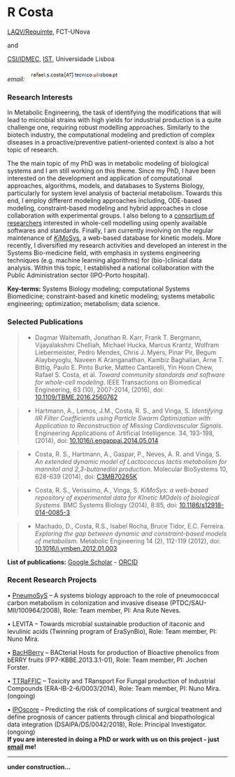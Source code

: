 # R Costa

[LAQV/Requimte](https://www.requimte.pt/laqv/), FCT-UNova

and

[CSI/IDMEC](http://www.idmec.ist.utl.pt/structure_center_intelligent_systems_research.php?page=research), [IST](https://www.tecnico.ulisboa.pt), Universidade Lisboa

*email:* ![Image](prtsc.png)


### Research Interests
In Metabolic Engineering, the task of identifying the modifications that will lead to microbial strains with high yields for 
industrial production is a quite challenge one, requiring robust modelling approaches. Similarly to the biotech industry, 
the computational modeling and prediction of complex diseases in a proactive/preventive patient-oriented context is also a hot
topic of research.

The the main topic of my PhD was in metabolic modeling of biological systems and I am still working on this theme. Since my 
PhD, I have been interested on the development and application of computational approaches, algorithms, models, and databases
to Systems Biology, particularly for system level analysis of bacterial metabolism. Towards this end, I employ different
modeling approaches including, ODE-based modeling, constraint-based modeling and hybrid approaches in close collaboration 
with experimental groups. I also belong to a [consortium of researchers](http://www.bit.ly/1OsnTZr) interested in whole-cell 
modelling using openly available softwares and standards. Finally, I am currently involving on the regular maintenance of 
[*Ki*MoSys](https://www.kimosys.org), a web-based database for kinetic models. More recently, I  diversified my research
activities and developed an interest in the Systems Bio-medicine field, with emphasis in systems engineering techniques 
(e.g. machine learning algorithms) for (bio-)clinical data analysis. Within this topic, I established a national collaboration 
with the Public Administration sector (IPO-Porto hospital).

**Key-terms:** Systems Biology modeling; computational Systems Biomedicine; constraint-based and kinetic modeling; systems metabolic engineering; optimization; metabolism; data science.

### Selected Publications

> - Dagmar Waltemath, Jonathan R. Karr, Frank T. Bergmann, Vijayalakshmi Chelliah, Michael Hucka, Marcus Krantz, Wolfram Liebermeister, Pedro Mendes, Chris J. Myers, Pinar Pir, Begum Alaybeyoglu, Naveen K Aranganathan, Kambiz Baghalian, Arne T. Bittig, Paulo E. Pinto Burke, Matteo Cantarelli, Yin Hoon Chew, Rafael S. Costa, et al. *Toward community standards and software for whole-cell modeling*. IEEE Transactions on Biomedical Engineering, 63 (10), 2007-2014, (2016), doi: [10.1109/TBME.2016.2560762](https://www.doi.org/10.1109/TBME.2016.2560762)

> - Hartmann, A., Lemos, J.M., Costa, R. S., and Vinga, S. *Identifying IIR Filter Coefficients using Particle Swarm Optimization with Application to Reconstruction of Missing Cardiovascular Signals*. Engineering Applications of Artificial Intelligence. 34, 193-198, (2014), doi: [10.1016/j.engappai.2014.05.014](https://doi.org/10.1016/j.engappai.2014.05.014)

> - Costa, R. S., Hartmann, A., Gaspar, P., Neves, A. R. and Vinga, S. *An extended dynamic model of Lactococcus lactis metabolism for mannitol and 2,3-butanediol production*. Molecular BioSystems 10, 628-639 (2014), doi: [C3MB70265K](https://doi.org/10.1039/C3MB70265K)

> - Costa, R. S., Verissimo, A., Vinga, S. *KiMoSys: a web-based repository of experimental data for KInetic MOdels of biological Systems*. BMC Systems Biology (2014), 8:85, doi: [10.1186/s12918-014-0085-3](https://doi.org/10.1186/s12918-014-0085-3)

> - Machado, D., Costa, R.S., Isabel Rocha, Bruce Tidor, E.C. Ferreira. *Exploring the gap between dynamic and constraint-based models of metabolism*. Metabolic Engineering 14 (2), 112-119 (2012), doi: [10.1016/j.ymben.2012.01.003](https://doi.org/10.1016/j.ymben.2012.01.003)

**List of publications:**  [Google Scholar](https://www.scholar.google.com/citations?user=46oYvv0AAAAJ&hl=pt-PT) - [ORCID](http://orcid.org/0000-0002-7539-488X)

### Recent Research Projects

•	[PneumoSyS](http://bit.ly/18m5BZj) – A systems biology approach to the role of pneumococcal carbon metabolism in colonization and invasive disease (PTDC/SAU-MII/100964/2008), Role: Team member, PI: Ana Rute Neves.

•	LEVITA – Towards microbial sustainable production of itaconic and levulinic acids (Twinning program of EraSynBio), Role: Team member, PI: Nuno Mira.

•	[BacHBerry](http://www.bacberry.eu) – BACterial Hosts for production of Bioactive phenolics from bERRY fruits (FP7-KBBE.2013.3.1-01), Role: Team member, PI: Jochen Forster.

•	[TTRaFFIC](http://www.era-ib.net/6thjointcall/ttraffic) – Toxicity and TRansport For Fungal production of Industrial Compounds (ERA-IB-2-6/0003/2014), Role: Team member, PI: Nuno Mira. (ongoing)

•	[IPOscore](https://iposcore.wixsite.com/project/) – Predicting the risk of complications of surgical treatment and define prognosis of cancer patients through clinical and biopathological data integration (DSAIPA/DS/0042/2018), Role: Principal Investigator. (ongoing)       
**If you are interested in doing a PhD or work with us on this project - just [email](mailto:rafael.s.costa@tecnico.ulisboa.pt) me!**

---

**under construction...**
